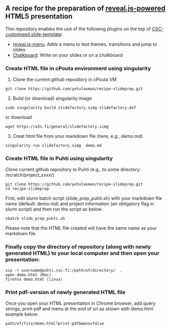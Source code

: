 ## A recipe for the preparation of [reveal.js-powered](https://github.com/hakimel/reveal.js/) HTML5 presentation

This repository enables the use of  the following plugins on the top of [CSC-customised slide-template](https://github.com/csc-training/slide-template.git):

* [reveal.js-menu](https://github.com/denehyg/reveal.js-menu): Adds a menu to
  test themes, transitions and jump to slides
* [Chalkboard](https://github.com/rajgoel/reveal.js-plugins/tree/master/chalkboard):
  Write on your slides or on a chalkboard


### Create HTML file in cPouta environment using singularity

1. Clone the current github repository in cPouta VM

```
git clone https://github.com/yetulaxman/recipe-slideprep.git
```
2. Build (or download) singularity image 
```
sudo singularity build slidefactory.simg slidefactory.def
```
or download 

```
wget https://a3s.fi/general/slidefactory.simg
```
3. Creat html file from your markdown file (here, e.g., demo.md)

```
singularity run slidefactory.simg  demo.md
```


### Create HTML file in Puhti using singularity

Clone current github repository to Puhti (e.g., to some directory: /scratch/project_xxxx/) 


```
git clone https://github.com/yetulaxman/recipe-slideprep.git
cd recipe-slideprep
```

First, edit slurm batch script (slide_prep_puhti.sh) with your markdown file name (default: demo.md) and project information (an obligatory flag in slurm script)  and then run the script as below:

```
sbatch slide_prep_puhti.sh
```
Please note that the HTML file created will have the same name as your markdown file.

### Finally copy the directory of repository (along with newly generated HTML) to your local computer and then open your presentation:

```
scp -r username@puhti.csc.fi:/path/of/directory/  .
open demo.html (Mac)
firefox demo.html (linux)
```

### Print pdf-version of newly generated HTML file 

Once you open your HTML presentation in Chrome browser, add query strings, print-pdf and menu at the end of url as shown with demo.html example below:

```
path/of/file/demo.html?print-pdf&menu=false 
```

    
